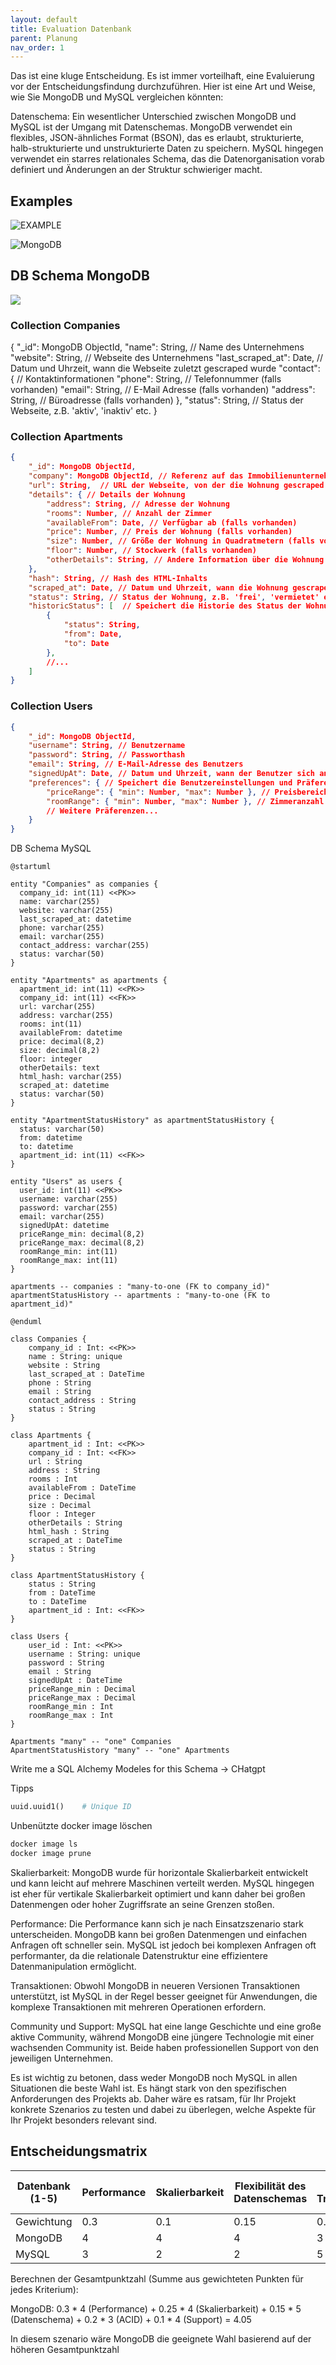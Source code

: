 ```yaml
---
layout: default
title: Evaluation Datenbank
parent: Planung
nav_order: 1
---
```


Das ist eine kluge Entscheidung. Es ist immer vorteilhaft, eine Evaluierung vor der Entscheidungsfindung durchzuführen. Hier ist eine Art und Weise, wie Sie MongoDB und MySQL vergleichen könnten:

Datenschema: Ein wesentlicher Unterschied zwischen MongoDB und MySQL ist der Umgang mit Datenschemas. MongoDB verwendet ein flexibles, JSON-ähnliches Format (BSON), das es erlaubt, strukturierte, halb-strukturierte und unstrukturierte Daten zu speichern. MySQL hingegen verwendet ein starres relationales Schema, das die Datenorganisation vorab definiert und Änderungen an der Struktur schwieriger macht.

## Examples 

![EXAMPLE](http://www.plantuml.com/plantuml/proxy?cache=no&src=https://raw.githubusercontent.com/danyambuehl/ITCNE23-SEM-Ill/main/docs/02_Plannung/example.iuml)

![MongoDB](http://www.plantuml.com/plantuml/proxy?cache=no&src=https://raw.githubusercontent.com/danyambuehl/ITCNE23-SEM-Ill/main/docs/02_Plannung/MongoDB.iuml)

## DB Schema MongoDB

[![](https://mermaid.ink/img/pako:eNqlVktu2zAQvQqhTVrAzgG8i-O0MRq3aRK3QGHAGIsjiY1ICiRlN3Jylt6iq-x8sQ4ly3Zs-QNEC4mi3pvhzLyhOA9CzTHoBGh6AmIDcqQYXZdaZqAEWvb83G7rObvIwDiJylnWYaPAYIQGVYh2FOxhXGrlIHQlPPRjoVbgDWtLdA8JkNoT0dfCOm1EeO_A5RUpAcskqKeaNLRoVvjb9XprsMdtr3xeTfjLOiNUzMaCs9svxBhoFetel32b_MbQ9XntZgOrQCIhv_oHJ2tD5dAoTGjltgE-w4kVzjN-0gj98BCLAwFSsG5sQwMZ8jE44vYoAZLlirNhYgqy0mIzUIpxgWxlt8hTdIVjMS65bJYbjg2LslVCR8EysxzNykyLFefdc3YGj05Mz1rsTKhqyNCF57Wxl3Vaq_rvJjVLtPJxP2CKkVYql5LcfIggJQFMtUlAcVQfG5aHkkRCzKv2wA8uuEFr8SQq8BJM5O7i1Wg4Rl3FsaG-9-kjLHX2xD55_F0lyIJBHlFtLetLqSciFajytQIarOTGJ2B4d7NVm6lW5UxZeJ2QlfiEelMjJGTu2j-8-q4fBjftvkogdbvqO114J_tv1FvFruUWGRRebVM0UqBDt0dv9Q4yP1D6WjAbbjYXJZRjRmtZQlUBSVoifwkv0J10wJT8wSTFT0ZLYvxAEy1e4wkYBpPDmoxSTUnMaAfzfUC7k3gT-ilkKwrP_WwW_xZ_30REYbDvOQkcSLZeSofN-aDJpDZlFXT4OEPzeFJLaZfQb2OZdp8xWgSyvoq0keAECXLxOtmS5PF-29rb58c0s1OXqCpH-SCV4g7AafpMt82PK_fVf-N9nZ6TjeXfoEv97IrqtQGZgbUzbbhXQTV0viWPbn3ttZItq300dKyIFfJhdnGwY6lEtQlihAkDFaPElKOjDcLtpGjzbzpvFPWdtzCWJMRR4O-lwkkKSNb39MGSAn88he77KHWPbruomhTKrj2AX9lvwlOEQSugaco1p0NRGRxJJUFfPH9w4BhBnpYpeSEo5E7fP6kw6DiTYyvIM5_25Unq7eQVFyTroEP6tzSJ5eugOnyVZ7CX_3cPJos?type=png)](https://mermaid-live-editor.fly.dev/edit#pako:eNqlVktu2zAQvQqhTVrAzgG8i-O0MRq3aRK3QGHAGIsjiY1ICiRlN3Jylt6iq-x8sQ4ly3Zs-QNEC4mi3pvhzLyhOA9CzTHoBGh6AmIDcqQYXZdaZqAEWvb83G7rObvIwDiJylnWYaPAYIQGVYh2FOxhXGrlIHQlPPRjoVbgDWtLdA8JkNoT0dfCOm1EeO_A5RUpAcskqKeaNLRoVvjb9XprsMdtr3xeTfjLOiNUzMaCs9svxBhoFetel32b_MbQ9XntZgOrQCIhv_oHJ2tD5dAoTGjltgE-w4kVzjN-0gj98BCLAwFSsG5sQwMZ8jE44vYoAZLlirNhYgqy0mIzUIpxgWxlt8hTdIVjMS65bJYbjg2LslVCR8EysxzNykyLFefdc3YGj05Mz1rsTKhqyNCF57Wxl3Vaq_rvJjVLtPJxP2CKkVYql5LcfIggJQFMtUlAcVQfG5aHkkRCzKv2wA8uuEFr8SQq8BJM5O7i1Wg4Rl3FsaG-9-kjLHX2xD55_F0lyIJBHlFtLetLqSciFajytQIarOTGJ2B4d7NVm6lW5UxZeJ2QlfiEelMjJGTu2j-8-q4fBjftvkogdbvqO114J_tv1FvFruUWGRRebVM0UqBDt0dv9Q4yP1D6WjAbbjYXJZRjRmtZQlUBSVoifwkv0J10wJT8wSTFT0ZLYvxAEy1e4wkYBpPDmoxSTUnMaAfzfUC7k3gT-ilkKwrP_WwW_xZ_30REYbDvOQkcSLZeSofN-aDJpDZlFXT4OEPzeFJLaZfQb2OZdp8xWgSyvoq0keAECXLxOtmS5PF-29rb58c0s1OXqCpH-SCV4g7AafpMt82PK_fVf-N9nZ6TjeXfoEv97IrqtQGZgbUzbbhXQTV0viWPbn3ttZItq300dKyIFfJhdnGwY6lEtQlihAkDFaPElKOjDcLtpGjzbzpvFPWdtzCWJMRR4O-lwkkKSNb39MGSAn88he77KHWPbruomhTKrj2AX9lvwlOEQSugaco1p0NRGRxJJUFfPH9w4BhBnpYpeSEo5E7fP6kw6DiTYyvIM5_25Unq7eQVFyTroEP6tzSJ5eugOnyVZ7CX_3cPJos)

### Collection Companies


{
    "_id": MongoDB ObjectId,
    "name": String, // Name des Unternehmens
    "website": String, // Webseite des Unternehmens 
    "last_scraped_at": Date, // Datum und Uhrzeit, wann die Webseite zuletzt gescraped wurde
    "contact": { // Kontaktinformationen
        "phone": String, // Telefonnummer (falls vorhanden)
        "email": String, // E-Mail Adresse (falls vorhanden)
        "address": String, // Büroadresse (falls vorhanden)
    },
    "status": String, // Status der Webseite, z.B. 'aktiv', 'inaktiv' etc.
}


### Collection Apartments

```json
{
    "_id": MongoDB ObjectId,
    "company": MongoDB ObjectId, // Referenz auf das Immobilienunternehmen
    "url": String,  // URL der Webseite, von der die Wohnung gescraped wurde
    "details": { // Details der Wohnung
        "address": String, // Adresse der Wohnung
        "rooms": Number, // Anzahl der Zimmer
        "availableFrom": Date, // Verfügbar ab (falls vorhanden)
        "price": Number, // Preis der Wohnung (falls vorhanden)
        "size": Number, // Größe der Wohnung in Quadratmetern (falls vorhanden)
        "floor": Number, // Stockwerk (falls vorhanden)
        "otherDetails": String, // Andere Information über die Wohnung (falls vorhanden)
    },
    "hash": String, // Hash des HTML-Inhalts
    "scraped_at": Date, // Datum und Uhrzeit, wann die Wohnung gescraped wurde
    "status": String, // Status der Wohnung, z.B. 'frei', 'vermietet' etc.
    "historicStatus": [  // Speichert die Historie des Status der Wohnung
        { 
            "status": String, 
            "from": Date, 
            "to": Date 
        },
        //...
    ]
}

```

### Collection Users

```json
{
    "_id": MongoDB ObjectId,
    "username": String, // Benutzername
    "password": String, // Passworthash
    "email": String, // E-Mail-Adresse des Benutzers
    "signedUpAt": Date, // Datum und Uhrzeit, wann der Benutzer sich angemeldet hat
    "preferences": { // Speichert die Benutzereinstellungen und Präferenzen
        "priceRange": { "min": Number, "max": Number }, // Preisbereich
        "roomRange": { "min": Number, "max": Number }, // Zimmeranzahl
        // Weitere Präferenzen...
    }
}

```

DB Schema MySQL

```plantuml
@startuml

entity "Companies" as companies {
  company_id: int(11) <<PK>>
  name: varchar(255)
  website: varchar(255)
  last_scraped_at: datetime
  phone: varchar(255)
  email: varchar(255)
  contact_address: varchar(255)
  status: varchar(50)
}

entity "Apartments" as apartments {
  apartment_id: int(11) <<PK>>
  company_id: int(11) <<FK>>
  url: varchar(255)
  address: varchar(255)
  rooms: int(11)
  availableFrom: datetime
  price: decimal(8,2)
  size: decimal(8,2)
  floor: integer
  otherDetails: text
  html_hash: varchar(255)
  scraped_at: datetime
  status: varchar(50)
}

entity "ApartmentStatusHistory" as apartmentStatusHistory {
  status: varchar(50)
  from: datetime
  to: datetime
  apartment_id: int(11) <<FK>>
}

entity "Users" as users {
  user_id: int(11) <<PK>>
  username: varchar(255)
  password: varchar(255)
  email: varchar(255)
  signedUpAt: datetime
  priceRange_min: decimal(8,2)
  priceRange_max: decimal(8,2)
  roomRange_min: int(11)
  roomRange_max: int(11)
}

apartments -- companies : "many-to-one (FK to company_id)"
apartmentStatusHistory -- apartments : "many-to-one (FK to apartment_id)"

@enduml
```	

```plantuml
class Companies {
    company_id : Int: <<PK>>
    name : String: unique
    website : String
    last_scraped_at : DateTime
    phone : String
    email : String
    contact_address : String
    status : String
}

class Apartments {
    apartment_id : Int: <<PK>>
    company_id : Int: <<FK>>
    url : String
    address : String
    rooms : Int
    availableFrom : DateTime
    price : Decimal
    size : Decimal
    floor : Integer
    otherDetails : String
    html_hash : String
    scraped_at : DateTime
    status : String
}

class ApartmentStatusHistory {
    status : String
    from : DateTime
    to : DateTime
    apartment_id : Int: <<FK>>
}

class Users {
    user_id : Int: <<PK>>
    username : String: unique
    password : String
    email : String
    signedUpAt : DateTime
    priceRange_min : Decimal
    priceRange_max : Decimal
    roomRange_min : Int
    roomRange_max : Int
}

Apartments "many" -- "one" Companies
ApartmentStatusHistory "many" -- "one" Apartments
```

Write me a SQL Alchemy Modeles for this Schema -> CHatgpt 

Tipps

```python
uuid.uuid1()    # Unique ID
```

Unbenützte docker image löschen

```bash
docker image ls
docker image prune
```


Skalierbarkeit: MongoDB wurde für horizontale Skalierbarkeit entwickelt und kann leicht auf mehrere Maschinen verteilt werden. MySQL hingegen ist eher für vertikale Skalierbarkeit optimiert und kann daher bei großen Datenmengen oder hoher Zugriffsrate an seine Grenzen stoßen.

Performance: Die Performance kann sich je nach Einsatzszenario stark unterscheiden. MongoDB kann bei großen Datenmengen und einfachen Anfragen oft schneller sein. MySQL ist jedoch bei komplexen Anfragen oft performanter, da die relationale Datenstruktur eine effizientere Datenmanipulation ermöglicht.

Transaktionen: Obwohl MongoDB in neueren Versionen Transaktionen unterstützt, ist MySQL in der Regel besser geeignet für Anwendungen, die komplexe Transaktionen mit mehreren Operationen erfordern.

Community und Support: MySQL hat eine lange Geschichte und eine große aktive Community, während MongoDB eine jüngere Technologie mit einer wachsenden Community ist. Beide haben professionellen Support von den jeweiligen Unternehmen.

Es ist wichtig zu betonen, dass weder MongoDB noch MySQL in allen Situationen die beste Wahl ist. Es hängt stark von den spezifischen Anforderungen des Projekts ab. Daher wäre es ratsam, für Ihr Projekt konkrete Szenarios zu testen und dabei zu überlegen, welche Aspekte für Ihr Projekt besonders relevant sind.

## Entscheidungsmatrix

| **Datenbank**  (1-5)  | **Performance**    | **Skalierbarkeit**  | **Flexibilität des Datenschemas** | **ACID-Transaktionen**  | **Community und Support**      | **Gesamtpunktzahl**  |
|---------------------  |------------------  |---------------------|---------------                    | --------------          | -----------------------------  | -------------------- |
| Gewichtung            | 0.3                | 0.1                 | 0.15                              | 0.2                     |   0.2                          | 
| MongoDB               | 4                  | 4                   | 4                                 | 3                       |   3                            | 3.4             |
| MySQL                 | 3                  | 2                   | 2                                 | 5                       |   4                            | 


Berechnen der Gesamtpunktzahl (Summe aus gewichteten Punkten für jedes Kriterium):

MongoDB: 0.3 * 4 (Performance) + 0.25 * 4 (Skalierbarkeit) + 0.15 * 5 (Datenschema) + 0.2 * 3 (ACID) + 0.1 * 4 (Support) = 4.05

In diesem szenario wäre MongoDB die geeignete Wahl basierend auf der höheren Gesamtpunktzahl
